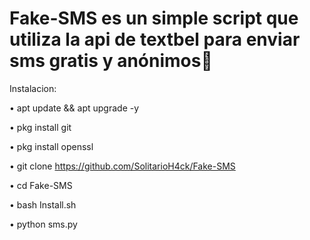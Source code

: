 # Fake-SMS es un simple script que utiliza la api de textbel para enviar sms gratis y anónimos👻

Instalacion:

• apt update && apt upgrade -y

• pkg install git

• pkg install openssl

• git clone https://github.com/SolitarioH4ck/Fake-SMS

• cd Fake-SMS

• bash Install.sh

• python sms.py
